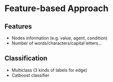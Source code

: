 # Feature-based Approach
## Features
- Nodes information (e.g. value, agent, condition)
- Number of words/characters/capital letters...
## Classification
- Multiclass (3 kinds of labels for edge)
- Catboost classifier
